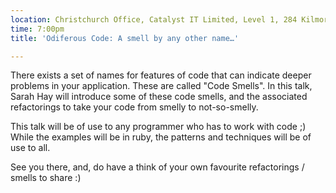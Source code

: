 ```yaml
---
location: Christchurch Office, Catalyst IT Limited, Level 1, 284 Kilmore St, Christchurch
time: 7:00pm
title: 'Odiferous Code: A smell by any other name…'

---
```


There exists a set of names for features of code that can indicate deeper problems in your application. These are called "Code Smells". In this talk, Sarah Hay will introduce some of these code smells, and the associated refactorings to take your code from smelly to not-so-smelly.

This talk will be of use to any programmer who has to work with code ;) While the examples will be in ruby, the patterns and techniques will be of use to all.

See you there, and, do have a think of your own favourite refactorings / smells to share :)
